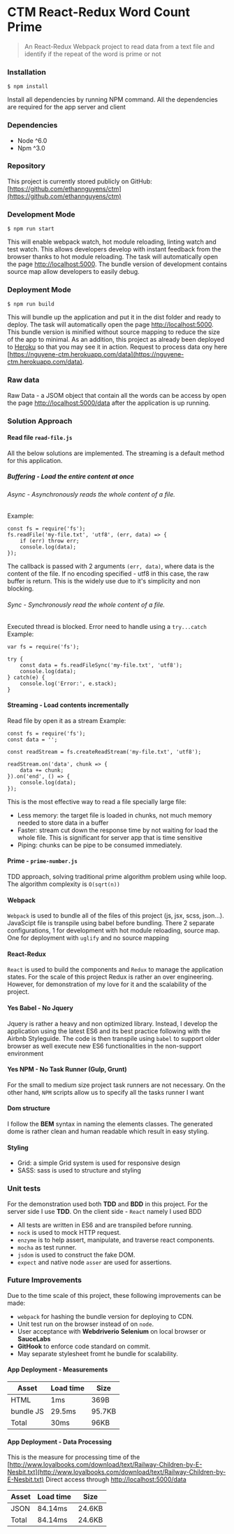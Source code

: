 # CTM React-Redux Word Count Prime

> An React-Redux Webpack project to read data from a text file and identify if the repeat of the word is prime or not

### Installation

```
$ npm install
```

Install all dependencies by running NPM command. All the dependencies are required for the app server and client 

### Dependencies
* Node ^6.0
* Npm ^3.0

### Repository
This project is currently stored publicly on GitHub: [https://github.com/ethannguyens/ctm](https://github.com/ethannguyens/ctm)

### Development Mode
```
$ npm run start
```
This will enable webpack watch, hot module reloading, linting watch and test watch. This allows developers develop with instant feedback from the browser thanks to hot module reloading.
The task will automatically open the page  [http://localhost:5000](http://localhost:5000).
The bundle version of development contains source map allow developers to easily debug.

### Deployment Mode
```
$ npm run build
```
This will bundle up the application and put it in the dist folder and ready to deploy.
The task will automatically open the page  [http://localhost:5000](http://localhost:5000).
This bundle version is minified without source mapping to reduce the size of the app to minimal.
As an addition, this project as already been deployed to [Heroku](https://nguyene-ctm.herokuapp.com/) so that you may see it in action.
Request to process data ony here [https://nguyene-ctm.herokuapp.com/data](https://nguyene-ctm.herokuapp.com/data).

### Raw data
Raw Data - a JSOM object that contain all the words can be access by open the page [http://localhost:5000/data](http://localhost:5000/data) after the application is up running.

### Solution Approach
#### Read file `read-file.js`
All the below solutions are implemented. The streaming is a default method for this application.
##### Buffering - Load the entire content at once
###### Async - Asynchronously reads the whole content of a file.
Example: 

```javascriptvar 
const fs = require('fs');
fs.readFile('my-file.txt', 'utf8', (err, data) => {  
    if (err) throw err;
    console.log(data);
});
```
The callback is passed with 2 arguments `(err, data)`, where data is the content of the file.
If no encoding specified - utf8 in this case, the raw buffer is return. This is the widely use due to it's simplicity and non blocking.
###### Sync - Synchronously read the whole content of a file.
Executed thread is blocked. Error need to handle using a `try...catch`
Example:
```javascriptvar
var fs = require('fs');

try {  
    const data = fs.readFileSync('my-file.txt', 'utf8');
    console.log(data);    
} catch(e) {
    console.log('Error:', e.stack);
}
```
#### Streaming - Load contents incrementally
Read file by open it as a stream
Example:
```javascriptvar 
const fs = require('fs');
const data = '';

const readStream = fs.createReadStream('my-file.txt', 'utf8');

readStream.on('data', chunk => {  
    data += chunk;
}).on('end', () => {
    console.log(data);
});
```
This is the most effective way to read a file specially large file:
* Less memory: the target file is loaded in chunks, not much memory needed to store data in a buffer
* Faster: stream cut down the response time by not waiting for load the whole file. This is significant for server app that is time sensitive
* Piping: chunks can be pipe to be consumed immediately.


#### Prime - `prime-number.js`
TDD approach, solving traditional prime algorithm problem using while loop. The algorithm complexity is `O(sqrt(n))`

#### Webpack
`Webpack` is used to bundle all of the files of this project (js, jsx, scss, json...). JavaScipt file is transpile using babel before bundling.
There 2 separate configurations, 1 for development with hot module reloading, source map. One for deployment with `uglify` and no source mapping

#### React-Redux
`React` is used to build the components and `Redux` to manage the application states.
For the scale of this project Redux is rather an over engineering. However, for demonstration of my love for it and the scalability of the project.

#### Yes Babel - No Jquery
Jquery is rather a heavy and non optimized library. 
Instead, I develop the application using the latest ES6 and its best practice following with the Airbnb Styleguide. 
The code is then transpile using `babel` to support older browser as well execute new ES6 functionalities in the non-support environment

#### Yes NPM - No Task Runner (Gulp, Grunt)
For the small to medium size project task runners are not necessary.
On the other hand, `NPM` scripts allow us to specify all the tasks runner I want

#### Dom structure
I follow the **BEM** syntax in naming the elements classes. The generated dome is rather clean and human readable which result in easy styling.

#### Styling
 * Grid: a simple Grid system is used for responsive design
 * SASS: sass is used to structure and styling

### Unit tests
For the demonstration used both **TDD** and **BDD** in this project. For the server side I use **TDD**. On the client side - `React` namely I used BDD
  *  All tests are written in ES6 and are transpiled before running.
  * `nock` is used to mock HTTP request.
  * `enzyme` is to help assert, manipulate, and traverse react components.
  * `mocha` as test runner.
  * `jsdom` is used to construct the fake DOM.
  * `expect` and native node `asser` are used for assertions.

### Future Improvements
Due to the time scale of this project, these following improvements can be made:
  * `webpack` for hashing the bundle version for deploying to CDN.
  * Unit test run on the browser instead of on `node`.
  * User acceptance with **Webdriverio** **Selenium** on local browser or **SauceLabs**
  * **GitHook** to enforce code standard on commit.
  * May separate stylesheet fromt he bundle for scalability.

#### App Deployment - Measurements
| Asset        | Load time | Size  |
| ------------ |:----------|-------|
| HTML         | 1ms   	|369B  |
| bundle JS       | 29.5ms      |95.7KB  |
| Total        | 30ms     | 96KB |

#### App Deployment - Data Processing
This is the measure for processing time of the [http://www.loyalbooks.com/download/text/Railway-Children-by-E-Nesbit.txt](http://www.loyalbooks.com/download/text/Railway-Children-by-E-Nesbit.txt)
Direct access through [http://localhost:5000/data](http://localhost:5000/data)

| Asset        | Load time | Size  |
| ------------ |:----------|-------|
| JSON       | 84.14ms      |24.6KB  |
| Total        | 84.14ms     | 24.6KB |



